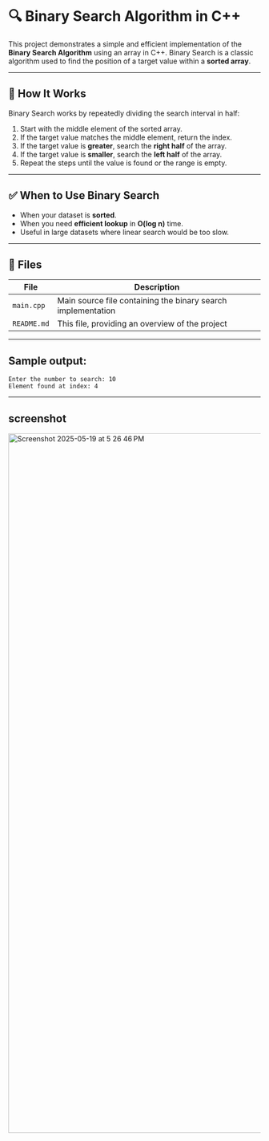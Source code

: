 # 🔍 Binary Search Algorithm in C++

This project demonstrates a simple and efficient implementation of the **Binary Search Algorithm** using an array in C++. Binary Search is a classic algorithm used to find the position of a target value within a **sorted array**.

---

## 📌 How It Works

Binary Search works by repeatedly dividing the search interval in half:

1. Start with the middle element of the sorted array.
2. If the target value matches the middle element, return the index.
3. If the target value is **greater**, search the **right half** of the array.
4. If the target value is **smaller**, search the **left half** of the array.
5. Repeat the steps until the value is found or the range is empty.

---

## ✅ When to Use Binary Search

- When your dataset is **sorted**.
- When you need **efficient lookup** in **O(log n)** time.
- Useful in large datasets where linear search would be too slow.

---

## 📂 Files

| File | Description |
|------|-------------|
| `main.cpp` | Main source file containing the binary search implementation |
| `README.md` | This file, providing an overview of the project |

---
## Sample output:
```
Enter the number to search: 10
Element found at index: 4
```
---
## screenshot
<img width="1395" alt="Screenshot 2025-05-19 at 5 26 46 PM" src="https://github.com/user-attachments/assets/87578848-ccb5-4817-8bfd-e16a829097d0" />
